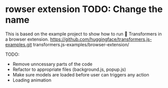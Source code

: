 # rowser extension TODO: Change the name

This is based on the example project to show how to run 🤗 Transformers in a browser extension.  https://github.com/huggingface/transformers.js-examples.git
transformers.js-examples/browser-extension/

TODO:
 - Remove unncessary parts of the code
 - Refactor to appropriate files (background.js, popup.js)
 - Make sure models are loaded before user can triggers any action
 - Loading animation
 